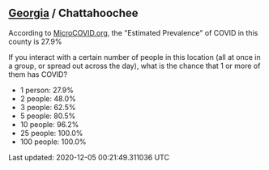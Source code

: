 
## [Georgia](/united-states/georgia) / Chattahoochee

According to [MicroCOVID.org](http://microcovid.org),
the "Estimated Prevalence" of COVID in this county is 27.9%

If you interact with a certain number of people in this location
(all at once in a group, or spread out across the day), what is the chance that
1 or more of them has COVID?

- 1 person: 27.9%
- 2 people: 48.0%
- 3 people: 62.5%
- 5 people: 80.5%
- 10 people: 96.2%
- 25 people: 100.0%
- 100 people: 100.0%

Last updated: 2020-12-05 00:21:49.311036 UTC
